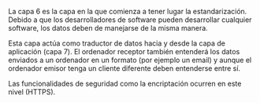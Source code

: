 La capa 6 es la capa en la que comienza a tener lugar la estandarización. Debido a que los desarrolladores de software pueden desarrollar cualquier software, los datos deben de manejarse de la misma manera.

Esta capa actúa como traductor de datos hacia y desde la capa de aplicación (capa 7). El ordenador receptor también entenderá los datos enviados a un ordenador en un formato (por ejemplo un email) y aunque el ordenador emisor tenga un cliente diferente deben entenderse entre sí.

Las funcionalidades de seguridad como la encriptación ocurren en este nivel (HTTPS).